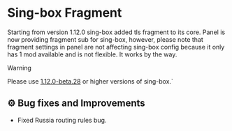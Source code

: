 # Sing-box Fragment

Starting from version 1.12.0 sing-box added tls fragment to its core. Panel is now providing fragment sub for sing-box, however, please note that fragment settings in panel are not affecting sing-box config because it only has 1 mod available and is not flexible. It works by the way.

> [!WARNING]
> Please use [1.12.0-beta.28](https://github.com/SagerNet/sing-box/releases/tag/v1.12.0-beta.28) or higher versions of sing-box.`

## ⚙️ Bug fixes and Improvements

- Fixed Russia routing rules bug.
